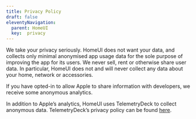 ```yaml
---
title: Privacy Policy
draft: false
eleventyNavigation:
  parent: HomeUI
  key:  privacy
---
```


We take your privacy seriously. HomeUI does not want your data, and collects only minimal anonymised app usage data for the sole purpose of improving the app for its users. We never sell, rent or otherwise share user data. In particular, HomeUI does not and will never collect any data about your home, network or accessories.

If you have opted-in to allow Apple to share information with developers, we receive some anonymous analytics.

In addition to Apple’s analytics, HomeUI uses TelemetryDeck to collect anonymous data. TelemetryDeck’s privacy policy can be found [here](https://telemetrydeck.com/privacy/).